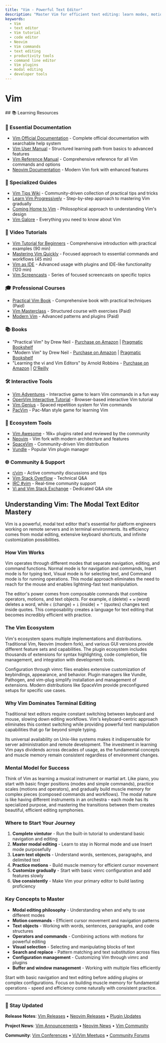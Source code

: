 ```yaml
---
title: "Vim - Powerful Text Editor"
description: "Master Vim for efficient text editing: learn modes, motions, commands, plugins, and productivity workflows for coding, system administration, and DevOps work."
keywords:
  - Vim
  - text editor
  - Vim tutorial
  - code editor
  - Neovim
  - Vim commands
  - text editing
  - productivity tools
  - command line editor
  - Vim plugins
  - modal editing
  - developer tools
---
```


# Vim

<GitHubButtons />
## 📚 Learning Resources

### 📖 Essential Documentation
- [Vim Official Documentation](https://vimhelp.org/) - Complete official documentation with searchable help system
- [Vim User Manual](http://vimdoc.sourceforge.net/htmldoc/usr_toc.html) - Structured learning path from basics to advanced features
- [Vim Reference Manual](http://vimdoc.sourceforge.net/htmldoc/help.html) - Comprehensive reference for all Vim commands and options
- [Neovim Documentation](https://neovim.io/doc/) - Modern Vim fork with enhanced features

### 📝 Specialized Guides
- [Vim Tips Wiki](https://vim.fandom.com/wiki/Vim_Tips_Wiki) - Community-driven collection of practical tips and tricks
- [Learn Vim Progressively](http://yannesposito.com/Scratch/en/blog/Learn-Vim-Progressively/) - Step-by-step approach to mastering Vim gradually
- [Coming Home to Vim](http://stevelosh.com/blog/2010/09/coming-home-to-vim/) - Philosophical approach to understanding Vim's design
- [Vim Galore](https://github.com/mhinz/vim-galore) - Everything you need to know about Vim

### 🎥 Video Tutorials
- [Vim Tutorial for Beginners](https://www.youtube.com/watch?v=IiwGbcd8S7I) - Comprehensive introduction with practical examples (90 min)
- [Mastering Vim Quickly](https://www.youtube.com/watch?v=wlR5gYd6um0) - Focused approach to essential commands and workflows (45 min)
- [Vim as IDE](https://www.youtube.com/watch?v=ctH-a-1eUME) - Advanced usage with plugins and IDE-like functionality (120 min)
- [Vim Screencasts](https://vimcasts.org/) - Series of focused screencasts on specific topics

### 🎓 Professional Courses
- [Practical Vim Book](https://pragprog.com/titles/dnvim2/practical-vim-second-edition/) - Comprehensive book with practical techniques (Paid)
- [Vim Masterclass](https://www.udemy.com/course/vim-commands-cheat-sheet/) - Structured course with exercises (Paid)
- [Modern Vim](https://pragprog.com/titles/modvim/modern-vim/) - Advanced patterns and plugins (Paid)

### 📚 Books
- "Practical Vim" by Drew Neil - [Purchase on Amazon](https://www.amazon.com/Practical-Vim-Edit-Speed-Thought/dp/1680501275) | [Pragmatic Bookshelf](https://pragprog.com/titles/dnvim2/practical-vim-second-edition/)
- "Modern Vim" by Drew Neil - [Purchase on Amazon](https://www.amazon.com/Modern-Vim-Craft-Speed-Terminal/dp/168050262X) | [Pragmatic Bookshelf](https://pragprog.com/titles/modvim/modern-vim/)
- "Learning the vi and Vim Editors" by Arnold Robbins - [Purchase on Amazon](https://www.amazon.com/Learning-vi-Vim-Editors-Processing/dp/059652983X) | [O'Reilly](https://www.oreilly.com/library/view/learning-the-vi/9780596529833/)

### 🛠️ Interactive Tools
- [Vim Adventures](https://vim-adventures.com/) - Interactive game to learn Vim commands in a fun way
- [OpenVim Interactive Tutorial](https://www.openvim.com/) - Browser-based interactive Vim tutorial
- [Vim Genius](http://vimgenius.com/) - Spaced repetition system for Vim commands
- [PacVim](https://github.com/jmoon018/PacVim) - Pac-Man style game for learning Vim

### 🚀 Ecosystem Tools
- [Vim Awesome](https://vimawesome.com/) - 16k+ plugins rated and reviewed by the community
- [Neovim](https://neovim.io/) - Vim fork with modern architecture and features
- [SpaceVim](https://spacevim.org/) - Community-driven Vim distribution
- [Vundle](https://github.com/VundleVim/Vundle.vim) - Popular Vim plugin manager

### 🌐 Community & Support
- [r/vim](https://www.reddit.com/r/vim/) - Active community discussions and tips
- [Vim Stack Overflow](https://stackoverflow.com/questions/tagged/vim) - Technical Q&A
- [IRC #vim](https://web.libera.chat/#vim) - Real-time community support
- [Vi and Vim Stack Exchange](https://vi.stackexchange.com/) - Dedicated Q&A site

## Understanding Vim: The Modal Text Editor Mastery

Vim is a powerful, modal text editor that's essential for platform engineers working on remote servers and in terminal environments. Its efficiency comes from modal editing, extensive keyboard shortcuts, and infinite customization possibilities.

### How Vim Works
Vim operates through different modes that separate navigation, editing, and command functions. Normal mode is for navigation and commands, Insert mode is for typing text, Visual mode is for selecting text, and Command mode is for running operations. This modal approach eliminates the need to reach for the mouse and enables lightning-fast text manipulation.

The editor's power comes from composable commands that combine operators, motions, and text objects. For example, `d` (delete) + `w` (word) deletes a word, while `c` (change) + `i` (inside) + `"` (quotes) changes text inside quotes. This composability creates a language for text editing that becomes incredibly efficient with practice.

### The Vim Ecosystem
Vim's ecosystem spans multiple implementations and distributions. Traditional Vim, Neovim (modern fork), and various GUI versions provide different feature sets and capabilities. The plugin ecosystem includes thousands of extensions for syntax highlighting, code completion, file management, and integration with development tools.

Configuration through vimrc files enables extensive customization of keybindings, appearance, and behavior. Plugin managers like Vundle, Pathogen, and vim-plug simplify installation and management of extensions. Modern distributions like SpaceVim provide preconfigured setups for specific use cases.

### Why Vim Dominates Terminal Editing
Traditional text editors require constant switching between keyboard and mouse, slowing down editing workflows. Vim's keyboard-centric approach eliminates this context switching while providing powerful text manipulation capabilities that go far beyond simple typing.

Its universal availability on Unix-like systems makes it indispensable for server administration and remote development. The investment in learning Vim pays dividends across decades of usage, as the fundamental concepts and muscle memory remain consistent regardless of environment changes.

### Mental Model for Success
Think of Vim as learning a musical instrument or martial art. Like piano, you start with basic finger positions (modes and simple commands), practice scales (motions and operators), and gradually build muscle memory for complex pieces (composed commands and workflows). The modal nature is like having different instruments in an orchestra - each mode has its specialized purpose, and mastering the transitions between them creates beautiful, efficient editing symphonies.

### Where to Start Your Journey
1. **Complete vimtutor** - Run the built-in tutorial to understand basic navigation and editing
2. **Master modal editing** - Learn to stay in Normal mode and use Insert mode purposefully
3. **Learn text objects** - Understand words, sentences, paragraphs, and delimited text
4. **Practice motions** - Build muscle memory for efficient cursor movement
5. **Customize gradually** - Start with basic vimrc configuration and add features slowly
6. **Use consistently** - Make Vim your primary editor to build lasting proficiency

### Key Concepts to Master
- **Modal editing philosophy** - Understanding when and why to use different modes
- **Motion commands** - Efficient cursor movement and navigation patterns
- **Text objects** - Working with words, sentences, paragraphs, and code structures
- **Operators and commands** - Combining actions with motions for powerful editing
- **Visual selection** - Selecting and manipulating blocks of text
- **Search and replace** - Pattern matching and text substitution across files
- **Configuration management** - Customizing Vim through vimrc and plugins
- **Buffer and window management** - Working with multiple files efficiently

Start with basic navigation and text editing before adding plugins or complex configurations. Focus on building muscle memory for fundamental operations - speed and efficiency come naturally with consistent practice.

---

### 📡 Stay Updated

**Release Notes**: [Vim Releases](https://github.com/vim/vim/releases) • [Neovim Releases](https://github.com/neovim/neovim/releases) • [Plugin Updates](https://vimawesome.com/trending)

**Project News**: [Vim Announcements](https://groups.google.com/g/vim_announce) • [Neovim News](https://neovim.io/news/) • [Vim Community](https://www.vim.org/news/index.php)

**Community**: [Vim Conferences](https://vimconf.org/) • [Vi/Vim Meetups](https://www.meetup.com/topics/vim/) • [Community Forums](https://vi.stackexchange.com/)